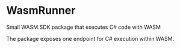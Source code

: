 # WasmRunner
Small WASM.SDK package that executes C# code with WASM

The package exposes one endpoint for C# execution within WASM.
